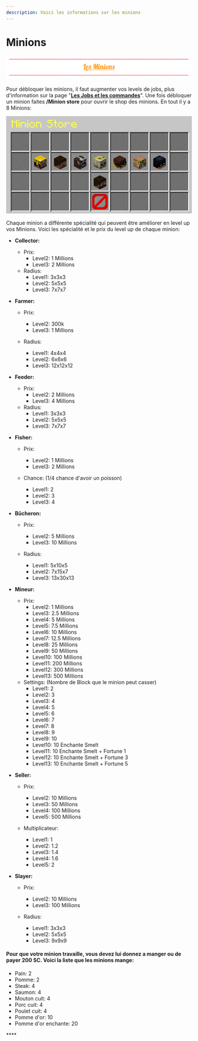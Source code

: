 ```yaml
---
description: Voici les informations sur les minions
---
```


# Minions

![](../.gitbook/assets/capture-decran-2021-03-15-154438.png)

Pour débloquer les minions, il faut augmenter vos levels de jobs, plus d'information sur la page "[**Les Jobs et les commandes**](https://wiki.sky-dream.fr/jobs/les-jobs-et-les-commandes)". Une fois débloquer un minion faites **/Minion store** pour ouvrir le shop des minions. En tout il y a 8 Minions:

![](../.gitbook/assets/capture-decran-2021-03-15-154847.png)

Chaque minion a différente spécialité qui peuvent être améliorer en level up vos Minions. Voici les spécialité et le prix du level up de chaque minion: 

* **Collector:**

  * Prix:
    * Level2: 1 Millions
    * Level3: 2 Millions
  * Radius:
    * Level1: 3x3x3
    * Level2: 5x5x5
    * Level3: 7x7x7

* **Farmer:**
  * Prix:
    * Level2: 300k
    * Level3: 1 Millions
  * Radius:

    * Level1: 4x4x4
    * Level2: 6x6x6
    * Level3: 12x12x12
* **Feeder:**

  * Prix:
    * Level2: 2 Millions
    * Level3: 4 Millions
  * Radius:
    * Level1: 3x3x3
    * Level2: 5x5x5
    * Level3: 7x7x7

* **Fisher:**
  * Prix:
    * Level2: 1 Millions
    * Level3: 2 Millions
  * Chance: \(1/4 chance d'avoir un poisson\)

    * Level1: 2
    * Level2: 3
    * Level3: 4
* **Bûcheron:**
  * Prix:
    * Level2: 5 Millions
    * Level3: 10 Millions
  * Radius:

    * Level1: 5x10x5
    * Level2: 7x15x7
    * Level3: 13x30x13
* **Mineur:**
  * Prix:
    * Level2: 1 Millions
    * Level3: 2.5 Millions
    * Level4: 5 Millions
    * Level5: 7.5 Millions
    * Level6: 10 Millions
    * Level7: 12.5 Millions
    * Level8: 25 Millions
    * Level9: 50 Millions
    * Level10: 100 Millions
    * Level11: 200 Millions
    * Level12: 300 Millions
    * Level13: 500 Millions
  * Settings: \(Nombre de Block que le minion peut casser\)
    * Level1: 2
    * Level2: 3 
    * Level3: 4 
    * Level4: 5 
    * Level5: 6 
    * Level6: 7 
    * Level7: 8 
    * Level8: 9 
    * Level9: 10 
    * Level10: 10 Enchante Smelt 
    * Level11: 10 Enchante Smelt + Fortune 1 
    * Level12: 10 Enchante Smelt + Fortune 3 
    * Level13: 10 Enchante Smelt + Fortune 5 
* **Seller:**
  * Prix:
    * Level2: 10 Millions
    * Level3: 50 Millions
    * Level4: 100 Millions
    * Level5: 500 Millions
  * Multiplicateur:

    * Level1: 1
    * Level2: 1.2
    * Level3: 1.4
    * Level4: 1.6
    * Level5: 2
* **Slayer:**
  * Prix:
    * Level2: 10 Millions
    * Level3: 100 Millions
  * Radius:

    * Level1: 3x3x3
    * Level2: 5x5x5
    * Level3: 9x9x9

#### Pour que votre minion travaille, vous devez lui donnez a manger ou de payer 200 SC. Voici la liste que les minions mange:

* Pain: 2 
* Pomme: 2 
* Steak: 4
* Saumon: 4
* Mouton cuit: 4
* Porc cuit: 4
* Poulet cuit: 4
* Pomme d'or: 10 
* Pomme d'or enchante: 20 





















\*\*\*\*

  


